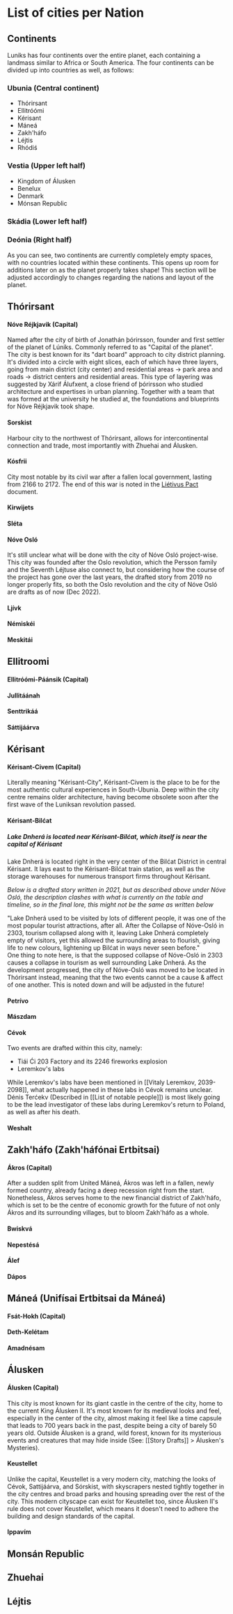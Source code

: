 # List of cities per Nation

## Continents
Luniks has four continents over the entire planet, each containing a landmass similar to Africa or South America. The four continents can be divided up into countries as well, as follows:
### Ubunia (Central continent)
- Thórirsant
- Ellitróómi
- Kérisant
- Máneá
- Zakh'háfo
- Léjtis
- Rhódiś

### Vestia (Upper left half)
- Kingdom of Álusken
- Benelux
- Denmark
- Mónsan Republic

### Skádia (Lower left half)

### Deónia (Right half)

As you can see, two continents are currently completely empty spaces, with no countries located within these continents. This opens up room for additions later on as the planet properly takes shape! This section will be adjusted accordingly to changes regarding the nations and layout of the planet. 

## Thórirsant
#### Nóve Réjkjavik (Capital)
Named after the city of birth of Jonathán þórirsson, founder and first settler of the planet of Lúniks. Commonly referred to as "Capital of the planet". \
The city is best known for its "dart board" approach to city district planning. It's divided into a circle with eight slices, each of which have three layers, going from main district (city center) and residential areas -> park area and roads -> district centers and residential areas. This type of layering was suggested by Xárif Álufxent, a close friend of þórirsson who studied architecture and expertises in urban planning. Together with a team that was formed at the university he studied at, the foundations and blueprints for Nóve Réjkjavik took shape.

#### Sorskist
Harbour city to the northwest of Thórirsant, allows for intercontinental connection and trade, most importantly with Zhuehai and Álusken.

#### Kósfrii
City most notable by its civil war after a fallen local government, lasting from 2166 to 2172. The end of this war is noted in the [Liétivus Pact](obsidian://open?vault=Luniks&file=Historic%20Events%2FLi%C3%A9tivus%20Pact%2C%20%20Mar%2030%202168) document.

#### Kirwijets

#### Sléta

#### Nóve Osló
It's still unclear what will be done with the city of Nóve Osló project-wise. This city was founded after the Oslo revolution, which the Persson family and the Seventh Léjtuse also connect to, but considering how the course of the project has gone over the last years, the drafted story from 2019 no longer properly fits, so both the Oslo revolution and the city of Nóve Osló are drafts as of now (Dec 2022).

#### Ljívk

#### Némiskéi

#### Meskitái


## Ellitroomi
#### Ellitróómi-Páánsik (Capital)

#### Jullitáánah

#### Senttrikáá

#### Sáttijáárva


## Kérisant
#### Kérisant-Civem (Capital)
Literally meaning "Kérisant-City", Kérisant-Civem is the place to be for the most authentic cultural experiences in South-Ubunia. Deep within the city centre remains older architecture, having become obsolete soon after the first wave of the Luniksan revolution passed. 

#### Kérisant-Bilćat
##### Lake Dnherá is located near Kérisant-Bilćat, which itself is near the capital of Kérisant

Lake Dnherá is located right in the very center of the Bilćat District in central Kérisant. It lays east to the Kérisant-Bilćat train station, as well as the storage warehouses for numerous transport firms throughout Kérisant.  

*Below is a drafted story written in 2021, but as described above under Nóve Osló, the description clashes with what is currently on the table and timeline, so in the final lore, this might not be the same as written below*

"Lake Dnherá used to be visited by lots of different people, it was one of the most popular tourist attractions, after all. After the Collapse of Nóve-Osló in 2303, tourism collapsed along with it, leaving Lake Dnherá completely empty of visitors, yet this allowed the surrounding areas to flourish, giving life to new colours, lightening up Bilćat in ways never seen before." \
One thing to note here, is that the supposed collapse of Nóve-Osló in 2303 causes a collapse in tourism as well surrounding Lake Dnherá. As the development progressed, the city of Nóve-Osló was moved to be located in Thórirsant instead, meaning that the two events cannot be a cause & affect of one another. This is noted down and will be adjusted in the future!

#### Petrívo

#### Mászdam

#### Cévok
Two events are drafted within this city, namely:
- Tiái Ći 203 Factory and its 2246 fireworks explosion
- Leremkov's labs

While Leremkov's labs have been mentioned in [[Vitaly Leremkov, 2039-2098]], what actually happened in these labs in Cévok remains unclear. Dénis Terćekv (Described in [[List of notable people]]) is most likely going to be the lead investigator of these labs during Leremkov's return to Poland, as well as after his death. 

#### Weshalt


## Zakh'háfo (Zakh'háfónai Ertbitsai)
#### Ákros (Capital)
After a sudden split from United Máneá, Ákros was left in a fallen, newly formed country, already facing a deep recession right from the start. Nonetheless, Ákros serves home to the new financial district of Zakh'háfo, which is set to be the centre of economic growth for the future of not only Ákros and its surrounding villages, but to bloom Zakh'háfo as a whole.

#### Bwiskvá

#### Nepestésá

#### Álef

#### Dápos


## Máneá (Unifísai Ertbitsai da Máneá)
#### Fsát-Hokh (Capital)

#### Deth-Kelétam

#### Amadnésam


## Álusken
#### Álusken (Capital)
This city is most known for its giant castle in the centre of the city, home to the current King Álusken II. It's most known for its medieval looks and feel, especially in the center of the city, almost making it feel like a time capsule that leads to 700 years back in the past, despite being a city of barely 50 years old. Outside Álusken is a grand, wild forest, known for its mysterious events and creatures that may hide inside (See: [[Story Drafts]] > Álusken's Mysteries).

#### Keustellet
Unlike the capital, Keustellet is a very modern city, matching the looks of Cévok, Sattijáárva, and Sórskist, with skyscrapers nested tightly together in the city centres and broad parks and housing spreading over the rest of the city. This modern cityscape can exist for Keustellet too, since Álusken II's rule does not cover Keustellet, which means it doesn't need to adhere the building and design standards of the capital.

#### Ippavím


## Monsán Republic 


## Zhuehai 


## Léjtis

